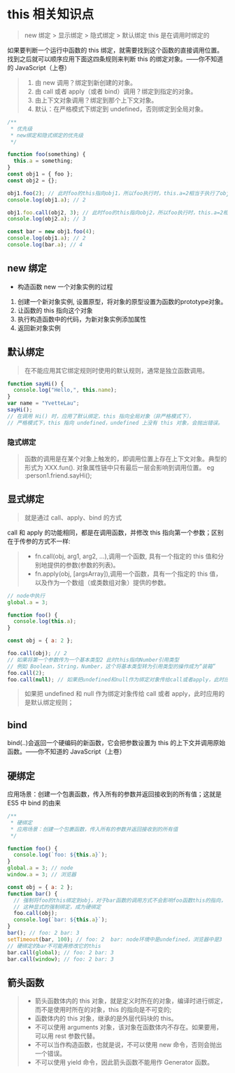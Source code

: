 # this 相关知识点

> new 绑定 > 显示绑定 > 隐式绑定 > 默认绑定
> this 是在调用时绑定的

如果要判断一个运行中函数的 this 绑定，就需要找到这个函数的直接调用位置。找到之后就可以顺序应用下面这四条规则来判断 this 的绑定对象。——你不知道的 JavaScript（上卷）

> 1. 由 new 调用？绑定到新创建的对象。
> 2. 由 call 或者 apply（或者 bind）调用？绑定到指定的对象。
> 3. 由上下文对象调用？绑定到那个上下文对象。
> 4. 默认：在严格模式下绑定到 undefined，否则绑定到全局对象。

```javascript
/**
 * 优先级
 * new绑定和隐式绑定的优先级
 */

function foo(something) {
  this.a = something;
}
const obj1 = { foo };
const obj2 = {};

obj1.foo(2); // 此时foo的this指向obj1，所以foo执行时，this.a=2相当于执行了obj1.a=2
console.log(obj1.a); // 2

obj1.foo.call(obj2, 3); // 此时foo的this指向obj2，所以foo执行时，this.a=2相当于执行了obj1.a=2
console.log(obj2.a); // 3

const bar = new obj1.foo(4);
console.log(obj1.a); // 2
console.log(bar.a); // 4
```

## new 绑定

- 构造函数 new 一个对象实例的过程

1. 创建一个新对象实例, 设置原型，将对象的原型设置为函数的prototype对象。
2. 让函数的 this 指向这个对象
3. 执行构造函数中的代码，为新对象实例添加属性
4. 返回新对象实例

## 默认绑定

> 在不能应用其它绑定规则时使用的默认规则，通常是独立函数调用。

```javascript
function sayHi() {
  console.log("Hello,", this.name);
}
var name = "YvetteLau";
sayHi();
// 在调用 Hi() 时，应用了默认绑定，this 指向全局对象（非严格模式下），
// 严格模式下，this 指向 undefined，undefined 上没有 this 对象，会抛出错误。
```

### 隐式绑定

> 函数的调用是在某个对象上触发的，即调用位置上存在上下文对象。典型的形式为 XXX.fun().
> 对象属性链中只有最后一层会影响到调用位置。
> eg :person1.friend.sayHi();

## 显式绑定

> 就是通过 call、apply、bind 的方式

call 和 apply 的功能相同，都是在调用函数，并修改 this 指向第一个参数；区别在于传参的方式不一样:

> - fn.call(obj, arg1, arg2, ...),调用一个函数, 具有一个指定的 this 值和分别地提供的参数(参数的列表)。
> - fn.apply(obj, [argsArray]),调用一个函数，具有一个指定的 this 值，以及作为一个数组（或类数组对象）提供的参数。

```javascript
// node中执行
global.a = 3;

function foo() {
  console.log(this.a);
}

const obj = { a: 2 };

foo.call(obj); // 2
// 如果将第一个参数传为一个基本类型2 此时this指向Number引用类型
// 例如 Boolean，String，Number，这个将基本类型转为引用类型的操作成为“装箱”
foo.call(2);
foo.call(null); // 如果把undefined和null作为绑定对象传给call或者apply，此时应用的是默认绑定规则
```

> 如果把 undefined 和 null 作为绑定对象传给 call 或者 apply，此时应用的是默认绑定规则；

## bind

bind(..)会返回一个硬编码的新函数，它会把参数设置为 this 的上下文并调用原始函数。——你不知道的 JavaScript（上卷）

## 硬绑定

应用场景：创建一个包裹函数，传入所有的参数并返回接收到的所有值；这就是 ES5 中 bind 的由来

```javascript
/**
 * 硬绑定
 * 应用场景：创建一个包裹函数，传入所有的参数并返回接收到的所有值
 */

function foo() {
  console.log(`foo: ${this.a}`);
}
global.a = 3; // node
window.a = 3; // 浏览器

const obj = { a: 2 };
function bar() {
  // 强制将foo的this绑定到obj，对于bar函数的调用方式不会影响foo函数this的指向，
  // 这种显式的强制绑定，成为硬绑定
  foo.call(obj);
  console.log(`bar: ${this.a}`);
}
bar(); // foo: 2 bar: 3
setTimeout(bar, 100); // foo: 2  bar: node环境中是undefined，浏览器中是3
// 硬绑定的bar不可能再修改它的this
bar.call(global); // foo: 2 bar: 3
bar.call(window); // foo: 2 bar: 3
```

## 箭头函数

> - 箭头函数体内的 this 对象，就是定义时所在的对象，编译时进行绑定，而不是使用时所在的对象，this 的指向是不可变的;
> - 函数体内的 this 对象，继承的是外层代码块的 this。
> - 不可以使用 arguments 对象，该对象在函数体内不存在。如果要用，可以用 rest 参数代替。
> - 不可以当作构造函数，也就是说，不可以使用 new 命令，否则会抛出一个错误。
> - 不可以使用 yield 命令，因此箭头函数不能用作 Generator 函数。
